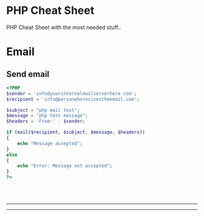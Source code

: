 # PHP Cheat Sheet
PHP Cheat Sheet with the most needed stuff..



# Email

## Send email
```php
<?PHP
$sender = 'info@yourinternalmailserverhere.com';
$recipient = 'info@personwhorecivestheemail.com';

$subject = "php mail test";
$message = "php test message";
$headers = 'From:' . $sender;

if (mail($recipient, $subject, $message, $headers))
{
    echo "Message accepted";
}
else
{
    echo "Error: Message not accepted";
}
?>

```  



<br />
<br />


 _____________________________________________________
 _____________________________________________________


<br />
<br />
